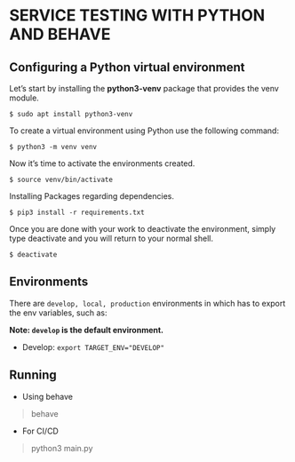 # SERVICE TESTING WITH PYTHON AND BEHAVE

## Configuring a Python virtual environment

Let’s start by installing the **python3-venv** package that provides the venv module.

```$ sudo apt install python3-venv```


To create a virtual environment using Python use the following command:

```$ python3 -m venv venv```


Now it’s time to activate the environments created.

```$ source venv/bin/activate```


Installing Packages regarding dependencies.

```$ pip3 install -r requirements.txt```


Once you are done with your work to deactivate the environment, simply type deactivate and you will return to your normal shell.

```$ deactivate```

## Environments
There are  ```develop, local, production``` environments in which has to export the env variables, such as: 

__Note: ```develop``` is the default environment.__

- Develop:
```export TARGET_ENV="DEVELOP"```


## Running

- Using behave
> behave

- For CI/CD
> python3 main.py
